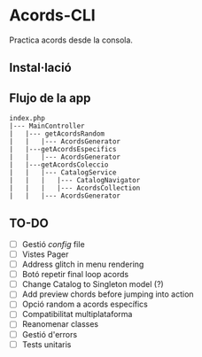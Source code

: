 # Acords-CLI
Practica acords desde la consola.

## Instal·lació

## Flujo de la app
````
index.php
|--- MainController
|   |--- getAcordsRandom
|   |   |--- AcordsGenerator
|   |---getAcordsEspecifics
|   |   |--- AcordsGenerator
|   |---getAcordsColeccio
|   |   |--- CatalogService
|   |   |   |--- CatalogNavigator
|   |   |   |--- AcordsCollection
|   |   |--- AcordsGenerator

````

## TO-DO
- [ ] Gestió _config_ file
- [ ] Vistes Pager
- [ ] Address glitch in menu rendering 
- [ ] Botó repetir final loop acords
- [ ] Change Catalog to Singleton model (?)
- [ ] Add preview chords before jumping into action
- [ ] Opció random a acords específics
- [ ] Compatibilitat multiplataforma
- [ ] Reanomenar classes
- [ ] Gestió d'errors
- [ ] Tests unitaris